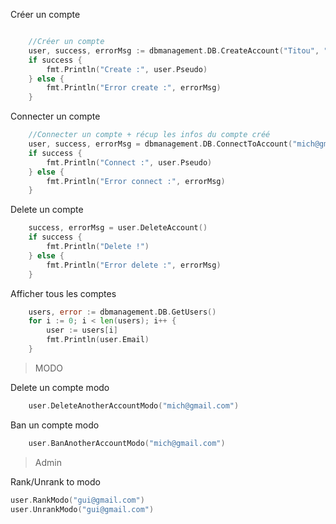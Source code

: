 Créer un compte

```go

	//Créer un compte
	user, success, errorMsg := dbmanagement.DB.CreateAccount("Titou", "titou@gmail.com", "Pass123")
	if success {
		fmt.Println("Create :", user.Pseudo)
	} else {
		fmt.Println("Error create :", errorMsg)
	}
```


Connecter un compte


```go
	//Connecter un compte + récup les infos du compte créé
	user, success, errorMsg = dbmanagement.DB.ConnectToAccount("mich@gmail.com", "Pass123")
	if success {
		fmt.Println("Connect :", user.Pseudo)
	} else {
		fmt.Println("Error connect :", errorMsg)
	}
```


Delete un compte

```go
	success, errorMsg = user.DeleteAccount()
	if success {
		fmt.Println("Delete !")
	} else {
		fmt.Println("Error delete :", errorMsg)
	}
```

Afficher tous les comptes

```go
	users, error := dbmanagement.DB.GetUsers()
	for i := 0; i < len(users); i++ {
		user := users[i]
		fmt.Println(user.Email)
	}
```


> MODO

Delete un compte modo
```go
	user.DeleteAnotherAccountModo("mich@gmail.com")

```

Ban un compte modo
```go
	user.BanAnotherAccountModo("mich@gmail.com")

```

> Admin

Rank/Unrank to modo

```go
user.RankModo("gui@gmail.com")
user.UnrankModo("gui@gmail.com")
```
